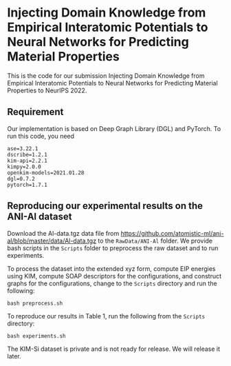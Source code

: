 # Injecting Domain Knowledge from Empirical Interatomic Potentials to Neural Networks for Predicting Material Properties

This is the code for our submission Injecting Domain Knowledge from Empirical Interatomic Potentials to Neural Networks for Predicting Material Properties to NeurIPS 2022.

## Requirement

Our implementation is based on Deep Graph Library (DGL) and PyTorch. To run this code, you need

```
ase=3.22.1
dscribe=1.2.1
kim-api=2.2.1
kimpy=2.0.0
openkim-models=2021.01.28
dgl=0.7.2
pytorch=1.7.1
```

## Reproducing our experimental results on the ANI-Al dataset
 
Download the Al-data.tgz data file from https://github.com/atomistic-ml/ani-al/blob/master/data/Al-data.tgz to the ```RawData/ANI-Al``` folder. We provide bash scripts in the ```Scripts``` folder to preprocess the raw dataset and to run experiments.

To process the dataset into the extended xyz form, compute EIP energies using KIM, compute SOAP descriptors for the configurations, and construct graphs for the configurations, change to the `Scripts` directory and run the following:
```
bash preprocess.sh
```

To reproduce our results in Table 1, run the following from the `Scripts` directory:
```
bash experiments.sh
```

The KIM-Si dataset is private and is not ready for release. We will release it later.
